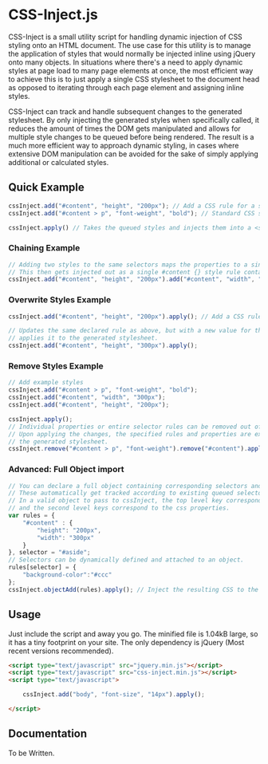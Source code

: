 # CSS-Inject.js

CSS-Inject is a small utility script for handling dynamic injection of CSS styling onto an HTML document. The use case for this utility is to manage the application of styles that would normally be injected inline using jQuery onto many objects. In situations where there's a need to apply dynamic styles at page load to many page elements at once, the most efficient way to achieve this is to just apply a single CSS stylesheet to the document head as opposed to iterating through each page element and assigning inline styles.

CSS-Inject can track and handle subsequent changes to the generated stylesheet. By only injecting the generated styles when specifically called, it reduces the amount of times the DOM gets manipulated and allows for multiple style changes to be queued before being rendered. The result is a much more efficient way to approach dynamic styling, in cases where extensive DOM manipulation can be avoided for the sake of simply applying additional or calculated styles.

## Quick Example
```javascript
cssInject.add("#content", "height", "200px"); // Add a CSS rule for a selector, property and value
cssInject.add("#content > p", "font-weight", "bold"); // Standard CSS selectors all will work.

cssInject.apply() // Takes the queued styles and injects them into a <style> in the document head.
```

### Chaining Example
```javascript
// Adding two styles to the same selectors maps the properties to a single selector in the queue.
// This then gets injected out as a single #content {} style rule containing both properties.
cssInject.add("#content", "height", "200px").add("#content", "width", "300px").apply(); 
```

### Overwrite Styles Example
```javascript
cssInject.add("#content", "height", "200px").apply(); // Add a CSS rule and apply it

// Updates the same declared rule as above, but with a new value for the height and
// applies it to the generated stylesheet.
cssInject.add("#content", "height", "300px").apply();
```

### Remove Styles Example
```javascript
// Add example styles
cssInject.add("#content > p", "font-weight", "bold");
cssInject.add("#content", "width", "300px");
cssInject.add("#content", "height", "200px");

cssInject.apply();
// Individual properties or entire selector rules can be removed out of the queue
// Upon applying the changes, the specified rules and properties are expunged from
// the generated stylesheet.
cssInject.remove("#content > p", "font-weight").remove("#content").apply();
```

### Advanced: Full Object import
```javascript
// You can declare a full object containing corresponding selectors and assigned properties. 
// These automatically get tracked according to existing queued selectors if there are any matches. 
// In a valid object to pass to cssInject, the top level key corresponds to the selector,
// and the second level keys correspond to the css properties.
var rules = {
	"#content" : {
		"height": "200px",
		"width": "300px"
	}
}, selector = "#aside";
// Selectors can be dynamically defined and attached to an object.
rules[selector] = {
	"background-color":"#ccc"
};
cssInject.objectAdd(rules).apply(); // Inject the resulting CSS to the page
```

## Usage
Just include the script and away you go. The minified file is 1.04kB large, so it has a tiny footprint on your site. The only dependency is jQuery (Most recent versions recommended).
```html
<script type="text/javascript" src="jquery.min.js"></script>
<script type="text/javascript" src="css-inject.min.js"></script>
<script type="text/javascript">

	cssInject.add("body", "font-size", "14px").apply();

</script>
```

## Documentation
To be Written.